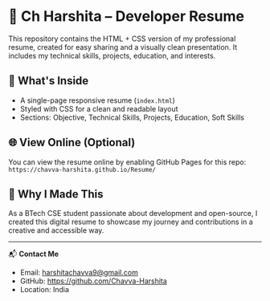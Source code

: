 # 💼 Ch Harshita – Developer Resume

This repository contains the HTML + CSS version of my professional resume, created for easy sharing and a visually clean presentation. It includes my technical skills, projects, education, and interests.

## 📄 What's Inside

- A single-page responsive resume (`index.html`)
- Styled with CSS for a clean and readable layout
- Sections: Objective, Technical Skills, Projects, Education, Soft Skills

## 🌐 View Online (Optional)

You can view the resume online by enabling GitHub Pages for this repo:  
`https://chavva-harshita.github.io/Resume/`

## 🧠 Why I Made This

As a BTech CSE student passionate about development and open-source, I created this digital resume to showcase my journey and contributions in a creative and accessible way.

---

📬 **Contact Me**

- Email: harshitachavva9@gmail.com  
- GitHub: https://github.com/Chavva-Harshita
- Location: India

